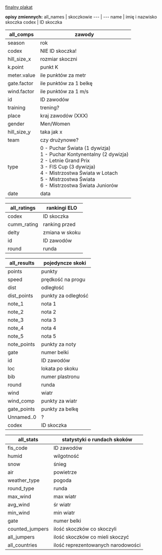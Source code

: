 [finalny plakat](https://www.canva.com/design/DAFSCkP4LCo/FMbTEx8QaDvw-AXUwY51rg/view)

**opisy zmiennych:**
all_names | skoczkowie
--- | ---
name | imię i nazwisko skoczka
codex | ID skoczka

all_comps | zawody
--- | ---
season | rok
codex | NIE ID skoczka!
hill_size_x | rozmiar skoczni
k.point | punkt K
meter.value | ile punktów za metr
gate.factor | ile punktów za 1 belkę
wind.factor | ile punktów za 1 m/s
id | ID zawodów
training | trening?
place | kraj zawodów (XXX)
gender | Men/Women
hill_size_y | taka jak x
team | czy drużynowe?
type | 0 - Puchar Świata (1 dywizja) <br /> 1 - Puchar Kontynentalny (2 dywizja) <br /> 2 - Letnie Grand Prix <br />3 - FIS Cup (3 dywizja)<br /> 4 - Mistrzostwa Świata w Lotach<br />5 - Mistrzostwa Świata<br />6 - Mistrzostwa Świata Juniorów
date | data

all_ratings | rankingi ELO
--- | ---
codex | ID skoczka
cumm_rating | ranking przed
delty | zmiana w skoku
id | ID zawodów
round | runda

all_results | pojedyncze skoki
--- | ---
points | punkty
speed | prędkość na progu
dist | odległość
dist_points | punkty za odległość
note_1 | nota 1
note_2 | nota 2
note_3 | nota 3
note_4 | nota 4
note_5 | nota 5
note_points | punkty za noty
gate | numer belki
id | ID zawodów
loc | lokata po skoku
bib | numer plastronu
round | runda
wind | wiatr
wind_comp | punkty za wiatr
gate_points | punkty za belkę
Unnamed..0 | ?
codex | ID skoczka

all_stats | statystyki o rundach skoków
--- | ---
fis_code | ID zawodów
humid | wilgotność
snow | śnieg
air | powietrze
weather_type | pogoda
round_type | runda
max_wind | max wiatr
avg_wind | śr wiatr
min_wind | min wiatr
gate | numer belki
counted_jumpers | ilość skoczków co skoczyli
all_jumpers | ilość skoczków co mieli skoczyć
all_countries | ilość reprezentowanych narodowości

